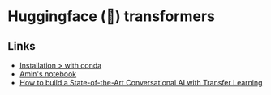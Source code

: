 # Huggingface (🤗) transformers

## Links

- [Installation &gt; with conda](https://huggingface.co/transformers/installation.html)
- [Amin's notebook](https://microsoft.sharepoint.com/:u:/t/AMLDataScience/EUpAuDRBQaRDkiHRK-47UX8BBuVtthw9zQYs9wRO7nDjEQ?e=vSnhJz)
- [How to build a State-of-the-Art Conversational AI with Transfer Learning](https://medium.com/huggingface/how-to-build-a-state-of-the-art-conversational-ai-with-transfer-learning-2d818ac26313)
